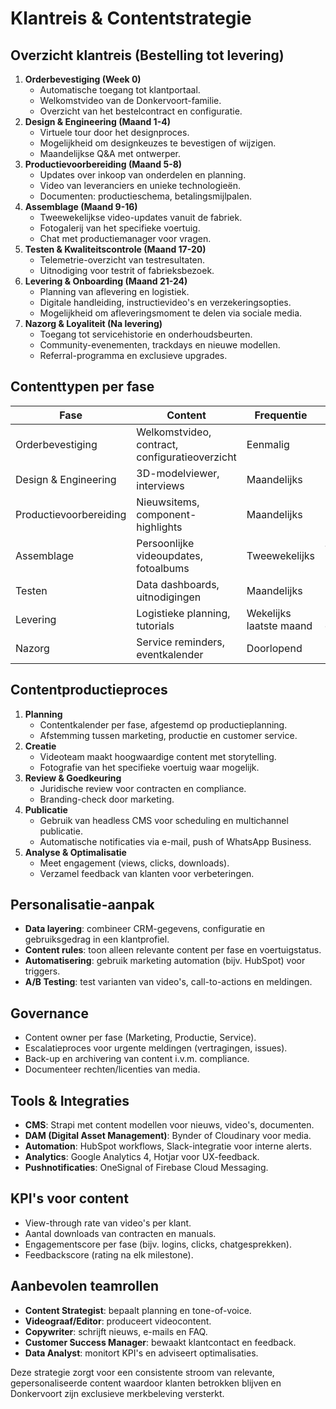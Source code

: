 # Klantreis & Contentstrategie

## Overzicht klantreis (Bestelling tot levering)
1. **Orderbevestiging (Week 0)**
   - Automatische toegang tot klantportaal.
   - Welkomstvideo van de Donkervoort-familie.
   - Overzicht van het bestelcontract en configuratie.
2. **Design & Engineering (Maand 1-4)**
   - Virtuele tour door het designproces.
   - Mogelijkheid om designkeuzes te bevestigen of wijzigen.
   - Maandelijkse Q&A met ontwerper.
3. **Productievoorbereiding (Maand 5-8)**
   - Updates over inkoop van onderdelen en planning.
   - Video van leveranciers en unieke technologieën.
   - Documenten: productieschema, betalingsmijlpalen.
4. **Assemblage (Maand 9-16)**
   - Tweewekelijkse video-updates vanuit de fabriek.
   - Fotogalerij van het specifieke voertuig.
   - Chat met productiemanager voor vragen.
5. **Testen & Kwaliteitscontrole (Maand 17-20)**
   - Telemetrie-overzicht van testresultaten.
   - Uitnodiging voor testrit of fabrieksbezoek.
6. **Levering & Onboarding (Maand 21-24)**
   - Planning van aflevering en logistiek.
   - Digitale handleiding, instructievideo's en verzekeringsopties.
   - Mogelijkheid om afleveringsmoment te delen via sociale media.
7. **Nazorg & Loyaliteit (Na levering)**
   - Toegang tot servicehistorie en onderhoudsbeurten.
   - Community-evenementen, trackdays en nieuwe modellen.
   - Referral-programma en exclusieve upgrades.

## Contenttypen per fase
| Fase | Content | Frequentie | Kanaal |
|------|---------|------------|--------|
| Orderbevestiging | Welkomstvideo, contract, configuratieoverzicht | Eenmalig | Dashboard, e-mail |
| Design & Engineering | 3D-modelviewer, interviews | Maandelijks | Portaal video hub |
| Productievoorbereiding | Nieuwsitems, component-highlights | Maandelijks | Blog, notificaties |
| Assemblage | Persoonlijke videoupdates, fotoalbums | Tweewekelijks | Tijdlijn, pushnotificaties |
| Testen | Data dashboards, uitnodigingen | Maandelijks | Dashboard, e-mail |
| Levering | Logistieke planning, tutorials | Wekelijks laatste maand | Dashboard, chat |
| Nazorg | Service reminders, eventkalender | Doorlopend | Dashboard, e-mail |

## Contentproductieproces
1. **Planning**
   - Contentkalender per fase, afgestemd op productieplanning.
   - Afstemming tussen marketing, productie en customer service.
2. **Creatie**
   - Videoteam maakt hoogwaardige content met storytelling.
   - Fotografie van het specifieke voertuig waar mogelijk.
3. **Review & Goedkeuring**
   - Juridische review voor contracten en compliance.
   - Branding-check door marketing.
4. **Publicatie**
   - Gebruik van headless CMS voor scheduling en multichannel publicatie.
   - Automatische notificaties via e-mail, push of WhatsApp Business.
5. **Analyse & Optimalisatie**
   - Meet engagement (views, clicks, downloads).
   - Verzamel feedback van klanten voor verbeteringen.

## Personalisatie-aanpak
- **Data layering**: combineer CRM-gegevens, configuratie en gebruiksgedrag in een klantprofiel.
- **Content rules**: toon alleen relevante content per fase en voertuigstatus.
- **Automatisering**: gebruik marketing automation (bijv. HubSpot) voor triggers.
- **A/B Testing**: test varianten van video's, call-to-actions en meldingen.

## Governance
- Content owner per fase (Marketing, Productie, Service).
- Escalatieproces voor urgente meldingen (vertragingen, issues).
- Back-up en archivering van content i.v.m. compliance.
- Documenteer rechten/licenties van media.

## Tools & Integraties
- **CMS**: Strapi met content modellen voor nieuws, video's, documenten.
- **DAM (Digital Asset Management)**: Bynder of Cloudinary voor media.
- **Automation**: HubSpot workflows, Slack-integratie voor interne alerts.
- **Analytics**: Google Analytics 4, Hotjar voor UX-feedback.
- **Pushnotificaties**: OneSignal of Firebase Cloud Messaging.

## KPI's voor content
- View-through rate van video's per klant.
- Aantal downloads van contracten en manuals.
- Engagementscore per fase (bijv. logins, clicks, chatgesprekken).
- Feedbackscore (rating na elk milestone).

## Aanbevolen teamrollen
- **Content Strategist**: bepaalt planning en tone-of-voice.
- **Videograaf/Editor**: produceert videocontent.
- **Copywriter**: schrijft nieuws, e-mails en FAQ.
- **Customer Success Manager**: bewaakt klantcontact en feedback.
- **Data Analyst**: monitort KPI's en adviseert optimalisaties.

Deze strategie zorgt voor een consistente stroom van relevante, gepersonaliseerde content waardoor klanten betrokken blijven en Donkervoort zijn exclusieve merkbeleving versterkt.
